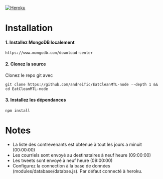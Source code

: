 [![Heroku](https://heroku-badge.herokuapp.com/?app=fathomless-fortress-55443)](https://fathomless-fortress-55443.herokuapp.com/)

# Installation
#### 1. Installez MongoDB localement

    https://www.mongodb.com/download-center

#### 2. Clonez la source

Clonez le repo git avec

    git clone https://github.com/andreiTic/EatCleanMTL-node --depth 1 && cd EatCleanMTL-node

#### 3. Installez les dépendances
    npm install
    
# Notes
- La liste des contrevenants est obtenue à tout les jours a minuit (00:00:00)
- Les courriels sont envoyé au destinataires à neuf heure (09:00:00)
- Les tweets sont envoyé à neuf heure (09:00:00)
- Configurez la connection à la base de données (modules/database/databse.js). Par défaut connecté à heroku.
